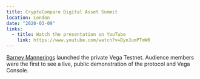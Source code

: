 ```yaml
---
title: CryptoCompare Digital Asset Summit
location: London
date: "2020-03-09"
links:
  - title: Watch the presentation on YouTube
    link: https://www.youtube.com/watch?v=DynJumPTmW0
---
```


[Barney Mannerings](https://twitter.com/barnabee) launched the private Vega Testnet. Audience members were the first to see a live, public demonstration of the protocol and Vega Console.
